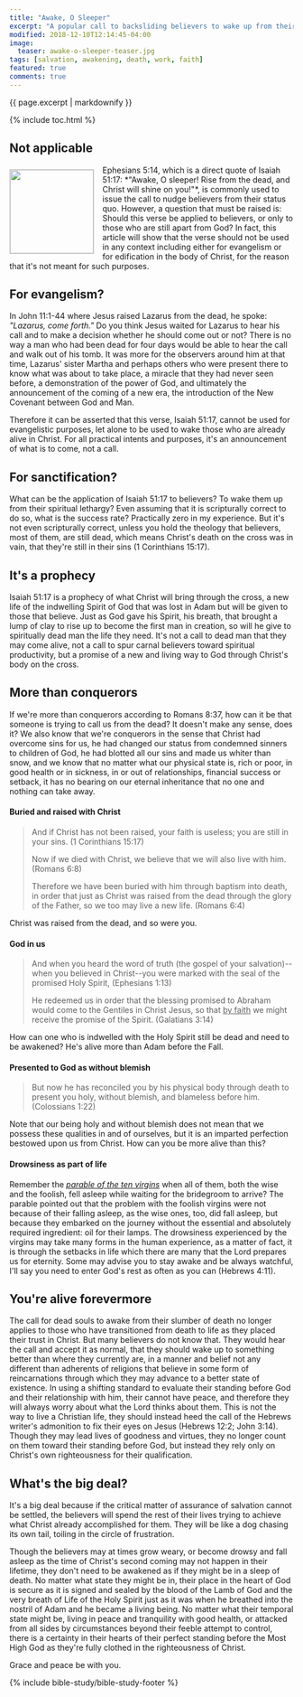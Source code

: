```yaml
---
title: "Awake, O Sleeper"
excerpt: "A popular call to backsliding believers to wake up from their slumber and bear fruit for Christ. Is the call a one time transition from death to life, or a never-ending struggle to maintain an acceptable state of wakefulness, and fruitfulness?"
modified: 2018-12-10T12:14:45-04:00
image:
  teaser: awake-o-sleeper-teaser.jpg
tags: [salvation, awakening, death, work, faith] 
featured: true
comments: true
---
```


{{ page.excerpt | markdownify }}

{% include toc.html %}

<!--a href="{{ site.url }}{% post_url articles-viet/2018-06-16-7-Days-Until-Christ-Returns-Viet %}"><em>(Bấm vào đây để đọc tiếng Việt)</em></a-->

## Not applicable
<img alt src="{{ site.url }}/assets/images/awake-o-sleeper-teaser.jpg" style="border: 1px solid #cccccc; margin: 7px 15px 0px 0px; max-width: 100%; height: 148px; padding: 0px; float: left;">
Ephesians 5:14, which is a direct quote of Isaiah 51:17: *"Awake, O sleeper! Rise from the dead, and Christ will shine on you!"*, is commonly used to issue the call to nudge believers from their status quo. However, a question that must be raised is: Should this verse be applied to believers, or only to those who are still apart from God? In fact, this article will show that the verse should not be used in any context including either for evangelism or for edification in the body of Christ, for the reason that it's not meant for such purposes.

## For evangelism?

 In John 11:1-44 where Jesus raised Lazarus from the dead, he spoke: *"Lazarus, come forth."* Do you think Jesus waited for Lazarus to hear his call and to make a decision whether he should come out or not? There is no way a man who had been dead for four days would be able to hear the call and walk out of his tomb. It was more for the observers around him at that time, Lazarus' sister Martha and perhaps others who were present there to know what was about to take place, a miracle that they had never seen before, a demonstration of the power of God, and ultimately the announcement of the coming of a new era, the introduction of the New Covenant between God and Man.
 
Therefore it can be asserted that this verse, Isaiah 51:17, cannot be used for evangelistic purposes, let alone to be used to wake those who are already alive in Christ. For all practical intents and purposes, it's an announcement of what is to come, not a call.

## For sanctification?

What can be the application of Isaiah 51:17 to believers? To wake them up from their spiritual lethargy? Even assuming that it is scripturally correct to do so, what is the success rate? Practically zero in my experience. But it's not even scripturally correct, unless you hold the theology that believers, most of them, are still dead, which means Christ's death on the cross was in vain, that they're still in their sins (1 Corinthians 15:17).

## It's a prophecy

Isaiah 51:17 is a prophecy of what Christ will bring through the cross, a new life of the indwelling Spirit of God that was lost in Adam but will be given to those that believe. Just as God gave his Spirit, his breath, that brought a lump of clay to rise up to become the first man in creation, so will he give to spiritually dead man the life they need. It's not a call to dead man that they may come alive, not a call to spur carnal believers toward spiritual productivity, but a promise of a new and living way to God through Christ's body on the cross.

## More than conquerors

If we're more than conquerors according to Romans 8:37, how can it be that someone is trying to call us from the dead? It doesn't make any sense, does it? We also know that we're conquerors in the sense that Christ had overcome sins for us, he had changed our status from condemned sinners to children of God, he had blotted all our sins and made us whiter than snow, and we know that no matter what our physical state is, rich or poor, in good health or in sickness, in or out of relationships, financial success or setback, it has no bearing on our eternal inheritance that no one and nothing can take away.

#### Buried and raised with Christ

> And if Christ has not been raised, your faith is useless; you are still in your sins. (1 Corinthians 15:17)
>
> Now if we died with Christ, we believe that we will also live with him. (Romans 6:8)
>
> Therefore we have been buried with him through baptism into death, in order that just as Christ was raised from the dead through the glory of the Father, so we too may live a new life. (Romans 6:4)​	

Christ was raised from the dead, and so were you.

#### God in us

> And when you heard the word of truth (the gospel of your salvation)--when you believed in Christ--you were marked with the seal of the promised Holy Spirit, (Ephesians 1:13)
>
> He redeemed us in order that the blessing promised to Abraham would come to the Gentiles in Christ Jesus, so that <u>by faith</u> we might receive the promise of the Spirit. (Galatians 3:14)

How can one who is indwelled with the Holy Spirit still be dead and need to be awakened? He's alive more than Adam before the Fall.

#### Presented to God as without blemish

> But now he has reconciled you by his physical body through death to present you holy, without blemish, and blameless before him. (Colossians 1:22)

Note that our being holy and without blemish does not mean that we possess these qualities in and of ourselves, but it is an imparted perfection bestowed upon us from Christ. How can you be more alive than this?

#### Drowsiness as part of life

Remember the <a href="{{ site.url }}{% post_url articles/2017-02-09-Parable-Ten-Virgins %}"><em>parable of the ten virgins</em></a> when all of them, both the wise and the foolish, fell asleep while waiting for the bridegroom to arrive? The parable pointed out that the problem with the foolish virgins were not because of their falling asleep, as the wise ones, too, did fall asleep, but because they embarked on the journey without the essential and absolutely required ingredient: oil for their lamps. The drowsiness experienced by the virgins may take many forms in the human experience, as a matter of fact, it is through the setbacks in life which there are many that the Lord prepares us for eternity. Some may advise you to stay awake and be always watchful, I'll say you need to enter God's rest as often as you can (Hebrews 4:11).

## You're alive forevermore

The call for dead souls to awake from their slumber of death no longer applies to those who have transitioned from death to life as they placed their trust in Christ. But many believers do not know that. They would hear the call and accept it as normal, that they should wake up to something better than where they currently are, in a manner and belief not any different than adherents of religions that believe in some form of reincarnations through which they may advance to a better state of existence. In using a shifting standard to evaluate their standing before God and their relationship with him, their cannot have peace, and therefore they will always worry about what the Lord thinks about them. This is not the way to live a Christian life, they should instead heed the call of the Hebrews writer's admonition to fix their eyes on Jesus (Hebrews 12:2; John 3:14). Though they may lead lives of goodness and virtues, they no longer count on them toward their standing before God, but instead they rely only on Christ's own righteousness for their qualification.

## What's the big deal?

It's a big deal because if the critical matter of assurance of salvation cannot be settled, the believers will spend the rest of their lives trying to achieve what Christ already accomplished for them. They will be like a dog chasing its own tail, toiling in the circle of frustration.

Though the believers may at times grow weary, or become drowsy and fall asleep as the time of Christ's second coming may not happen in their lifetime, they don't need to be awakened as if they might be in a sleep of death. No matter what state they might be in, their place in the heart of God is secure as it is signed and sealed by the blood of the Lamb of God and the very breath of Life of the Holy Spirit just as it was when he breathed into the nostril of Adam and he became a living being. No matter what their temporal state might be, living in peace and tranquility with good health, or attacked from all sides by circumstances beyond their feeble attempt to control, there is a certainty in their hearts of their perfect standing before the Most High God as they're fully clothed in the righteousness of Christ.

Grace and peace be with you.

{% include bible-study/bible-study-footer %}
